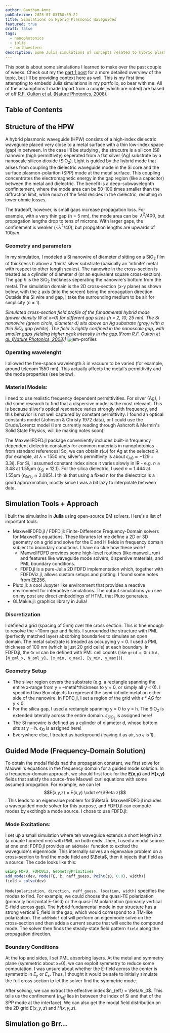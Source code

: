 ```yaml
---
author: Gautham Anne
pubDatetime: 2025-07-03T00:39:22
title: Simulations on Hybrid Plasmonic Waveguides
featured: true
draft: false
tags:
  - nanophotonics
  - julia
  - northwestern
description: Some Julia simulations of concepts related to hybrid plasmonic waveguides. (Tried to recreate from R.F. Oulton et al.)
---
```


This post is about some simulations I learned to make over the past couple of weeks. Check out my the <a href="https://annegautham.github.io/posts/hybrid-plasmonic-waveguides">part 1 post</a> for a more detailed overview of the topic, but I'll be providing context here as well. This is my first time attempting to embedd Julia simulations in my portfolio, so bear with me. All of the assumptions I made (apart from a couple, which are noted) are based of off <a href = "https://www.nature.com/articles/nphoton.2008.131">R.F. Oulton et al. (Nature Photonics, 2008)</a>.

## Table of Contents

## Structure of the HPW

A hybrid plasmonic waveguide (HPW) consists of a high-index dielectric waveguide placed very close to a metal surface with a thin low-index space (gap) in between. In the case I'll be studying , the strucutre is a silicon (Si) nanowire (high permittivity) seperated from a flat silver (Ag) substrate by a nanoscale silicon dioxide (SiO<sub>2</sub>). Light is guided by the hybrid mode that arises from coupling the dielectric waveguide mode in the Si core and the surface plasmon-polariton (SPP) mode at the metal surface. This coupling concentrates the electromagnetic energy in the gap region (like a capacitor) between the metal and dielectric. The benefit is a deep-subwavelegnth confinitement, where the mode area can be 50-100 times smaller than the diffraction limit, while much of the field resides in the dielectric, resulting in lower ohmic losses.

The tradeoff, however, is small gaps increase propagation loss. For example, with a very thin gap (h = 5 nm), the mode area can be $~\lambda^2/400$, but propagation lengths drop to tens of microns. With larger gaps, the confinement is weaker (~$\lambda^2/40$), but propgation lengths are upwards of $100 \mu m$

### Geometry and parameters

In my simulation, I modeled a Si nanowire of diameter $d$ sitting on a SiO<sub>2</sub> film of thickness $h$ above a 'thick' silver substrate (basically an 'infinite' metal with respect to other length scales). The nanowire in the cross-section is treated as a cylinder of diameter $d$ (or an equivalent square cross-section). The gap $h$ is the SiO<sub>2</sub> thickness seperating the nanowire's bottom from the metal. The simulation domain is the 2D cross-section (x-y plane) as shown below, with the z axis (into the screen) being the propagation direction. Outside the Si wire and gap, I take the surrounding medium to be air for simplicity (n ≈ 1).

_Simulated cross-section field profile of the fundamental hybrid mode (power density W at x=0) for different gap sizes (h = 2, 10, 25 nm). The Si nanowire (green circle, diameter d) sits above an Ag substrate (gray) with a thin SiO₂ gap (white). The field is tightly confined in the nanoscale gap, with smaller gaps yielding higher peak intensity in the gap.(From <a href = "https://www.nature.com/articles/nphoton.2008.131">R.F. Oulton et al. (Nature Photonics, 2008)</a>)_
![em-profiles](@assets/images/ee495-sims/em-profiles.png)

### Operating wavelenght

I allowed the free-space wavelength $\lambda$ in vacuum to be varied (for example, around telecom 1550 nm). This actually affects the metal's permittivity and the mode properties (see below).

### Material Models:

I need to use realistic frequency dependent permittivities. For silver (Ag), I did some research to find that a dispersive model is the most relevant. This is because silver's optical resonance varies strongly with frequency, and this behavior is not well captured by constant permittivity. I found an optical constants model (Johnson & Christy 1972 data), or I could use the Drude/Lorentz model (I am currently reading through Ashcroft & Mermin's Solid State Physics, will be making notes soon)!

The MaxwellFDFD.jl package conveniently includes built-in frequency dependent dielectric constants for common materials in nanophotonics from standard references! So, we can obtain $\epsilon (\omega)$ for Ag at the selected $\lambda$ (for example, at $\lambda$ = 1550 nm, silver's permittivity is about $\epsilon_{AG} \approx -129 + 3.3i$). For Si, I assumed constant index since it varies slowly in IR - e.g. $n \approx 3.48$ at $1.55\mu$m ($\epsilon_{Si} \approx 12.1$). For the silica dielectric, I used $n \approx 1.444$ at $1.55\mu$m ($\epsilon_{SiO_2} \approx 2.085$). I think that using a fixed n for the dielectrics is a good approximation, mostly since I was a bit lazy to interpolate between data.

## Simulation Tools + Approach

I built the simulatino in **Julia** using open-source EM solvers. Here's a list of important tools:

- MaxwellFDFD.jl / FDFD.jl: Finite-Difference Frequency-Domain solvers for Maxwell's equations. These libraries let me define a 2D or 3D geometry on a grid and solve for the E and H fields in frequency domain subject to boundary conditions. I have no clue how these work!
  - MaxwellFDFD provides some high-level routines (like maxwell_run) and features like waveguide mode solvers, dispersive materials, and PML boundary conditions.
  - FDFD.jl is a pure-Julia 2D FDFD implementation which, together with FDFDViz.jl, allows custom setups and plotting. I found some notes from <a href="https://www.mit.edu/~wsshin/ee256.html">EE256</a>.
- Pluto.jl: a cool Jupyter like environment that provides a reactive environment for interactive simulations. The output simulations you see on my post are direct embeddings of HTML that Pluto generates.
- GLMakie.jl: graphics library in Julia!

### Discretization

I defined a grid (spacing of 5nm) over the cross section. This is fine enough to resolve the ~10nm gap and fields. I surrounded the structure with PML (perfectly matched layer) absorbing boundaries to simulate an open domain. The metal substrate is treaded as occupying y < 0. I used a PML thickness of 100 nm (which is just 20 grid cells) at each boundary. In FDFD.jl, the `Grid` can be defined with PML cell counts (like `grid = Grid(Δ, [N_pml_x, N_pml_y], [x_min, x_max], [y_min, y_max])`).

### Geometry Setup

- The silver region covers the substrate (e.g. a rectangle spanning the entire x-range from y = –metal*thickness to y = 0, or simply all y < 0). I specified two Box objects to represent the semi-infinite metal on either side of the nanowire. In FDFD.jl, I set a region of the grid with $\epsilon*{AG}$ for y < 0.
- For the silica gap, I used a rectangle spanning y = 0 to y = h. The SiO<sub>2</sub> is extended laterally across the entire domain. $\epsilon_{SiO_2}$ is assigned here!
- The Si nanowire is defined as a cylinder of diameter d, whose bottom sits at y = h. $\epsilon_{Si}$ is assigned here!
- Everywhere else, I treated as background (leaving it as air, so $\epsilon$ is 1).

## Guided Mode (Frequency-Domain Solution)

To obtain the modal fields nad the propagation constant, we first solve for Maxwell's equations in the frequency domain for a guided mode solution. In a frequency-domain approach, we should first look for the **E(x,y)** and **H(x,y)** fields that satisfy the source-free Maxwell curl equations with some assumed propgation. For example, we can let
$$E(x,y,z) = E(x,y) \cdot e^{i\Beta z}$$. This leads to an eigenvalue problem for $\Beta$. MaxwellFDFD.jl includes a waveguided mode solver for this purpose, and FDFD.jl can compute modes by excitingb a mode source. I chose to use FDFD.jl:

### Mode Excitations:

I set up a small simulation where teh waveguide extends a short length in z (a couple hundred nm) with PML on both ends. Then, I used a modal source at one end: FDFD.jl provides an `addMode!` function to excited the waveguide's eigenmode. This internally solves an eigenvalue problem on a cross-section to find the mode field and $\Beta$, then it injects that field as a source. The code looks like this:

```julia
using FDFD, FDFDViz, GeometryPrimitives
add_mode!(dev, Mode(TE, ẑ, neff_guess, Point(z0, 0.0), width))
field = solve(dev)
```

`Mode(polarization, direction, neff_guess, location, width)` specifies the modes to find. For example, we could choose the quasi-TE polarization (primarily horizontal E-field) or the quasi-TM polarization (primarily vertical E-field across gap). The hybrid fundamental mode in our structure has a strong vertical E_field in the gap, which would correspond to a TM-like polarization. The `addMode!` cal will perform an eigenmode solve on the cross-section and then adds a current source that will excite the compound mode. The solver then finds the steady-state field pattern `field` along the propagation direction.

### Boundary Conditions

At the top and sides, I set PML absorbing layers. At the metal and symmetry plane (symmetric about x=0), we can exploit symmetry to reduce some computation. I was unsure about whether the E-field across the center is symmetric in $E_y$ or $E_x$. Thus, I thought it would be safe to initially simulate the full cross section to let the solver find the symmetric mode.

After solving, we can extract the effective index $n_{eff} = \Beta/k_0$. This tells us the confinement ($n_{eff}$ lies in between the index of Si and that of the SPP mode at the interface). We can also get the modal field distribution on the 2D grid $E(x,y,z)$ and $H(x,y,z)$.

## Simulation go Brr...
